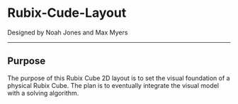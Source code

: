 # Rubix-Cude-Layout 
Designed by Noah Jones and Max Myers
***
## Purpose
The purpose of this Rubix Cube 2D layout is to set the visual foundation of a physical Rubix Cube. The plan is to eventually integrate the visual model with a solving algorithm.
